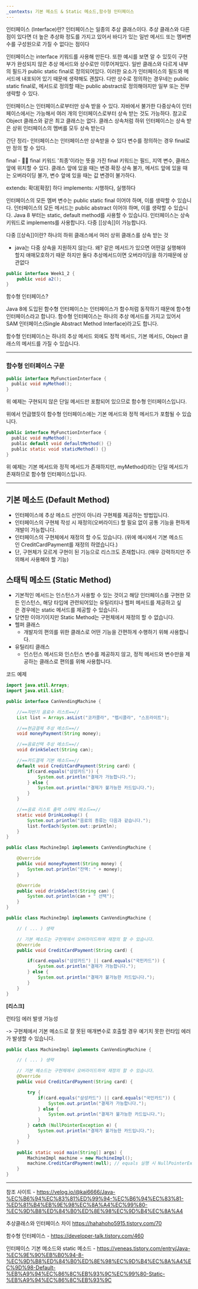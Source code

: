 ```yaml
---
_contexts: 기본 메소드 & Static 메소드,함수형 인터페이스
---
```

인터페이스 (Interface)란?
인터페이스는 일종의 추상 클래스이다. 추상 클래스와 다른 점이 있다면 더 높은 추상화 정도를 가지고 있어서 바디가 있는 일반 메서드 또는 멤버변수를 구성원으로 가질 수 없다는 점이다

인터페이스는 interface 키워드를 사용해 만든다. 또한 예시를 보면 알 수 있듯이 구현부가 완성되지 않은 추상 메서드와 상수로만 이루어져있다. 일반 클래스와 다르게 내부의 필드가 public static final로 정의되어있다. 이러한 요소가 인터페이스의 필드와 메서드에 내포되어 있기 때문에 생략해도 괜찮다. 다만 상수로 정의하는 경우네는 public static final로, 메서드로 정의할 때는 public abstract로 정의해야지만 일부 또는 전부 생략할 수 있다.

인터페이스는 인터페이스로부터만 상속 받을 수 있다. 자바에서 불가한 다중상속이 인터페이스에서는 가능해서 여러 개의 인터페이스로부터 상속 받는 것도 가능하다. 참고로 Object 클래스와 같은 최고 클래스는 없다. 클래스 상속처럼 하위 인터페이스는 상속 받은 상위 인터페이스의 멤버를 모두 상속 받는다

간단 정리-
인터페이스는 인터페이스만 상속받을 수 있다
변수를 정의하는 경우 final로만 정의 할 수 있다.



final - 
💁‍♀️ final 키워드
'최종'이라는 뜻을 가진 final 키워드는 필드, 지역 변수, 클래스 앞에 위치할 수 있다. 클래스 앞에 있을 때는 변경∙확장∙상속 불가, 메서드 앞에 있을 때는 오버라이딩 불가, 변수 앞에 있을 때는 값 변경이 불가하다.


extends: 확대[확장] 하다
implements: 시행하다, 실행하다


인터페이스의 모든 멤버 변수는 public static final 이어야 하며, 이를 생략할 수 있습니다.
인터페이스의 모든 메서드는 public abstract 이어야 하며, 이를 생략할 수 있습니다.
Java 8 부터는 static, default method를 사용할 수 있습니다.
인터페이스는 상속 키워드로 implements를 사용합니다.
다중 [[상속]]이 가능합니다.

다중 [[상속]]이란?
하나의 하위 클래스에서 여러 상위 클래스를 상속 받는 것
- java는 다중 상속을 지원하지 않는다. 왜?
같은 메서드가 있으면 어떤걸 실행해야 할지 애매모호하기 때문
하지만 둘다 추상메서드이면 오버라이딩을 하기때문에 상관없다



```java
public interface Week1_2 {  
    public void a2();  
}
```





함수형 인터페이스?

Java 8에 도입된 함수형 인터페이스는 인터페이스가 함수처럼 동작하기 때문에 함수형 인터페이스라고 합니다. 함수형 인터페이스는 하나의 추상 메서드를 가지고 있어서 SAM 인터페이스(Single Abstract Method Interface)라고도 합니다.  
  
함수형 인터페이스는 하나의 추상 메서드 외에도 정적 메서드, 기본 메서드, Object 클래스의 메서드를 가질 수 있습니다.


---
### **함수형 인터페이스 구문**

```java
public interface MyFunctionInterface {
  public void myMethod();
}
```
위 예제는 구현되지 않은 단일 메서드만 포함되어 있으므로 함수형 인터페이스입니다.  
  
위에서 언급했듯이 함수형 인터페이스에는 기본 메서드와 정적 메서드가 포함될 수 있습니다.

```java
public interface MyFunctionInterface {
  public void myMethod();
  public default void defaultMethod() {}
  public static void staticMethod() {}
}
```

위 예제는 기본 메서드와 정적 메서드가 존재하지만, myMethod()라는 단일 메서드가 존재하므로 함수형 인터페이스입니다.


---

## 기본 메소드 (Default Method) 


- 인터페이스에 추상 메소드 선언이 아니라 구현체를 제공하는 방법입니다.
- 인터페이스의 구현체 작성 시 재정의(오버라이드) 할 필요 없이 공통 기능을 편하게 개발이 가능합니다.
- 인터페이스의 구현체에서 재정의 할 수도 있습니다. (위에 예시에서 기본 메소드인 CreditCardPayment를 재정의 하였습니다.) 
- 단, 구현체가 모르게 구현이 된 기능으로 리스크도 존재합니다. (매우 강력하지만 주의해서 사용해야 할 기능)

## 스태틱 메소드 (Static Method)

- 기본적인 메서드는 인스턴스가 사용할 수 있는 것이고 해당 인터페이스를 구현한 모든 인스턴스, 해당 타입에 관련되어있는 유틸리티나 헬퍼 메서드를 제공하고 싶은 경우에는 static 메서드를 제공할 수 있습니다.
- 당연한 이야기이지만 Static Method는 구현체에서 재정의 할 수 없습니다.
- 헬퍼 클래스
    - 개발자의 편의를 위한 클래스로 어떤 기능을 간편하게 수행하기 위해 사용합니다.
- 유틸리티 클래스
    - 인스턴스 메서드와 인스턴스 변수를 제공하지 않고, 정적 메서드와 변수만을 제공하는 클래스로 편의를 위해 사용합니다.



코드 예제


```java
import java.util.Arrays;
import java.util.List;

public interface CanVendingMachine {

    //==자반기 음료수 리스트==//
    List list = Arrays.asList("코카콜라", "펩시콜라", "스프라이트");

    //==현금결제 추상 메소드==//
    void moneyPayment(String money);

    //==음료선택 추상 메소드==//
    void drinkSelect(String can);

    //==카드결제 기본 메소드==//
    default void CreditCardPayment(String card) {
        if(card.equals("삼성카드")) {
            System.out.println("결제가 가능합니다.");
        } else {
            System.out.println("결제가 불가능한 카드입니다.");
        }
    }

    //==음료 리스트 출력 스태틱 메소드==//
    static void DrinkLookup() {
        System.out.println("음료의 종류는 다음과 같습니다.");
        list.forEach(System.out::println);
    }
}
```


```java
public class MachineImpl implements CanVendingMachine {

    @Override
    public void moneyPayment(String money) {
        System.out.println("잔액: " + money);
    }

    @Override
    public void drinkSelect(String can) {
        System.out.println(can + " 선택");
    }
}
```


```java
public class MachineImpl implements CanVendingMachine {

    // ( ... ) 생략

    // 기본 메소드는 구현체에서 오버라이드하여 재정의 할 수 있습니다.
    @Override
    public void CreditCardPayment(String card) {

        if(card.equals("삼성카드") || card.equals("국민카드")) {
            System.out.println("결제가 가능합니다.");
        } else {
            System.out.println("결제가 불가능한 카드입니다.");
        }
    }
}
```

**[리스크]**

런타임 에러 발생 가능성

-> 구현체에서 기본 메소드로 잘 못된 매개변수로 호출할 경우 예기치 못한 런타임 에러가 발생할 수 있습니다.

```java
public class MachineImpl implements CanVendingMachine {

    // ( ... ) 생략

    // 기본 메소드는 구현체에서 오버라이드하여 재정의 할 수 있습니다.
    @Override
    public void CreditCardPayment(String card) {

        try {
            if(card.equals("삼성카드") || card.equals("국민카드")) {
                System.out.println("결제가 가능합니다.");
            } else {
                System.out.println("결제가 불가능한 카드입니다.");
            }
        } catch (NullPointerException e) {
            System.out.println("결제가 불가능한 카드입니다.");
        }
    }

    public static void main(String[] args) {
        MachineImpl machine = new MachineImpl();
        machine.CreditCardPayment(null); // equals 실행 시 NullPointerException 발생
    }
}
```





---

참조 사이트 - https://velog.io/@kai6666/Java-%EC%B6%94%EC%83%81%ED%99%94-%EC%B6%94%EC%83%81-%ED%81%B4%EB%9E%98%EC%8A%A4%EC%99%80-%EC%9D%B8%ED%84%B0%ED%8E%98%EC%9D%B4%EC%8A%A4

추상클래스와 인터페이스 차이
https://hahahoho5915.tistory.com/70

함수형 인터페이스 - https://developer-talk.tistory.com/460

인터페이스 기본 메소드와 static 메소드 - https://veneas.tistory.com/entry/Java-%EC%9E%90%EB%B0%94-8-%EC%9D%B8%ED%84%B0%ED%8E%98%EC%9D%B4%EC%8A%A4%EC%9D%98-Default-%EB%A9%94%EC%86%8C%EB%93%9C%EC%99%80-Static-%EB%A9%94%EC%86%8C%EB%93%9C

